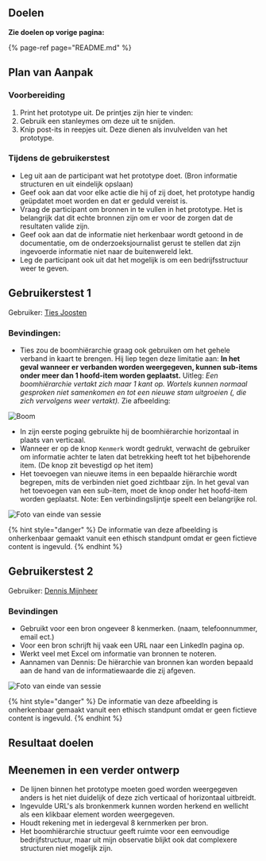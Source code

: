 ## Doelen

__Zie doelen op vorige pagina:__

{% page-ref page="README.md" %}

## Plan van Aanpak

### Voorbereiding
1. Print het prototype uit. De printjes zijn hier te vinden: <!--<<Todo>> voeg link toe-->
1. Gebruik een stanleymes om deze uit te snijden. 
2. Knip post-its in reepjes uit. Deze dienen als invulvelden van het prototype.


### Tijdens de gebruikerstest
* Leg uit aan de participant wat het prototype doet. (Bron informatie structuren en uit eindelijk opslaan)
* Geef ook aan dat voor elke actie die hij of zij doet, het prototype handig geüpdatet moet worden en dat er geduld vereist is.
* Vraag de participant om bronnen in te vullen in het prototype. Het is belangrijk dat dit echte bronnen zijn om er voor de zorgen dat de resultaten valide zijn.
* Geef ook aan dat de informatie niet herkenbaar wordt getoond in de documentatie, om de onderzoeksjournalist gerust te stellen dat zijn ingevoerde informatie niet naar de buitenwereld lekt.
* Leg de participant ook uit dat het mogelijk is om een bedrijfsstructuur weer te geven.



## Gebruikerstest 1

Gebruiker: [Ties Joosten](https://www.ftm.nl/auteur/ties-joosten)

### Bevindingen:
* Ties zou de boomhiërarchie graag ook gebruiken om het gehele verband in kaart te brengen. Hij liep tegen deze limitatie aan: **In het geval wanneer er verbanden worden weergegeven, kunnen sub-items onder meer dan 1 hoofd-item worden geplaatst.** Uitleg: *Een boomhiërarchie vertakt zich maar 1 kant op. Wortels kunnen normaal gesproken niet samenkomen en tot een nieuwe stam uitgroeien (, die zich vervolgens weer vertakt).*  Zie afbeelding:

![Boom](content/boom.png)

* In zijn eerste poging gebruikte hij de boomhiërarchie horizontaal in plaats van verticaal.
* Wanneer er op de knop `Kenmerk` wordt gedrukt, verwacht de gebruiker om informatie achter te laten dat betrekking heeft tot het bijbehorende item. (De knop zit bevestigd op het item)
* Het toevoegen van nieuwe items in een bepaalde hiërarchie wordt begrepen, mits de verbinden niet goed zichtbaar zijn. In het geval van het toevoegen van een sub-item, moet de knop onder het hoofd-item worden geplaatst. Note: Een verbindingslijntje speelt een belangrijke rol.

![Foto van einde van sessie](content/testen-met-ties.jpg)

{% hint style="danger" %}
De informatie van deze afbeelding is onherkenbaar gemaakt vanuit een ethisch standpunt omdat er geen fictieve content is ingevuld.
{% endhint %}


## Gebruikerstest 2

Gebruiker: [Dennis Mijnheer](https://www.ftm.nl/auteur/Dennis-Mijnheer)

### Bevindingen

* Gebruikt voor een bron ongeveer 8 kenmerken. (naam, telefoonnummer, email ect.)
* Voor een bron schrijft hij vaak een URL naar een LinkedIn pagina op.
* Werkt veel met Excel om informatie van bronnen te noteren.
* Aannamen van Dennis: De hiërarchie van bronnen kan worden bepaald aan de hand van de informatiewaarde die zij afgeven.

![Foto van einde van sessie](content/testen-met-dennis.jpg)

{% hint style="danger" %}
De informatie van deze afbeelding is onherkenbaar gemaakt vanuit een ethisch standpunt omdat er geen fictieve content is ingevuld.
{% endhint %}


## Resultaat doelen


## Meenemen in een verder ontwerp
* De lijnen binnen het prototype moeten goed worden weergegeven anders is het niet duidelijk of deze zich verticaal of horizontaal uitbreidt.
* Ingevulde URL's als bronkenmerk kunnen worden herkend en wellicht als een klikbaar element worden weergegeven.
* Houdt rekening met in iedergeval 8 kernmerken per bron.
* Het boomhiërarchie structuur geeft ruimte voor een eenvoudige bedrijfstructuur, maar uit mijn observatie blijkt ook dat complexere structuren niet mogelijk zijn.